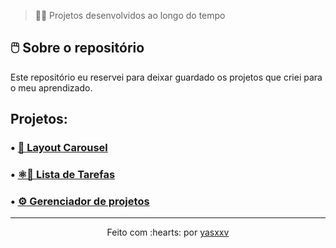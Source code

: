 > 👩‍💻 Projetos desenvolvidos ao longo do tempo

## 🖱️ Sobre o repositório

Este repositório eu reservei para deixar guardado os projetos que criei para o meu aprendizado.

## Projetos:

### • <a href="https://github.com/yasxxv/Projetos-Layout/tree/main/Bootstrap-Carousel">🎠 Layout Carousel</a>

### • <a href="https://github.com/yasxxv/Projetos-Layout/tree/main/intro-react">⚛️📑 Lista de Tarefas</a>

### • <a href="https://github.com/yasxxv/Projetos-Layout/tree/main/gerenciador">⚙️ Gerenciador de projetos</a>


---------------------------

<p align="center">
Feito com :hearts: por <a href="https://github.com/yasxxv">yasxxv</a>
